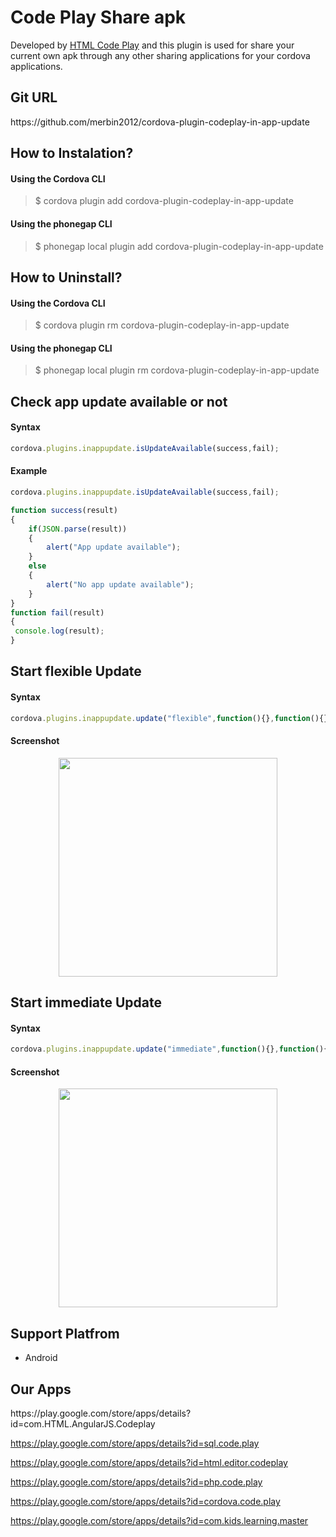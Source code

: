<h1>Code Play Share apk</h1>

Developed  by <a target="_blank" href="https://play.google.com/store/apps/details?id=com.HTML.AngularJS.Codeplay">HTML Code Play</a> and this plugin is used for share your current own apk through any other sharing applications for your cordova applications.

<h2>Git URL</h2>
https://github.com/merbin2012/cordova-plugin-codeplay-in-app-update


<h2>How to Instalation?</h2>
<h4>Using the Cordova CLI</h4>
<blockquote>
  $ cordova plugin add cordova-plugin-codeplay-in-app-update
</blockquote>


<h4>Using the phonegap CLI</h4>
<blockquote>
  $ phonegap local plugin add cordova-plugin-codeplay-in-app-update
</blockquote>

<h2>How to Uninstall?</h2>
<h4>Using the Cordova CLI</h4>
<blockquote>
  $ cordova plugin rm cordova-plugin-codeplay-in-app-update
</blockquote>

<h4>Using the phonegap CLI</h4>
<blockquote>
  $ phonegap local plugin rm cordova-plugin-codeplay-in-app-update
</blockquote>



<h2>Check app update available or not</h2>

<h4>Syntax</h4>

```javascript
cordova.plugins.inappupdate.isUpdateAvailable(success,fail);
```

<h4>Example</h4>

```javascript
cordova.plugins.inappupdate.isUpdateAvailable(success,fail);

function success(result)
{
 	if(JSON.parse(result))
	{
		alert("App update available");
	}
	else
	{
		alert("No app update available");
	}
}
function fail(result)
{
 console.log(result);
}
```



<h2>Start flexible Update</h2>

<h4>Syntax</h4>

```javascript
cordova.plugins.inappupdate.update("flexible",function(){},function(){});
```



<h4>Screenshot</h4>
<p  align="center">
  <img src="https://2.bp.blogspot.com/-bVFKMZ7BI4k/XQOneu2S-WI/AAAAAAAAPfg/-_10MOdAeSsF0hs9Hts1d4oL7lcHWlR9QCLcBGAs/s1600/1.png" width="350">
</p>




<h2>Start immediate Update</h2>

<h4>Syntax</h4>

```javascript
cordova.plugins.inappupdate.update("immediate",function(){},function(){});
```



<h4>Screenshot</h4>
<p  align="center">
  <img src="https://2.bp.blogspot.com/-bVFKMZ7BI4k/XQOneu2S-WI/AAAAAAAAPfg/-_10MOdAeSsF0hs9Hts1d4oL7lcHWlR9QCLcBGAs/s1600/1.png" width="350">
</p>









<h2>Support Platfrom</h2>
<ul>
<li>Android</li>
</ul>

<h2>Our Apps</h2>
https://play.google.com/store/apps/details?id=com.HTML.AngularJS.Codeplay

https://play.google.com/store/apps/details?id=sql.code.play

https://play.google.com/store/apps/details?id=html.editor.codeplay

https://play.google.com/store/apps/details?id=php.code.play

https://play.google.com/store/apps/details?id=cordova.code.play

https://play.google.com/store/apps/details?id=com.kids.learning.master

